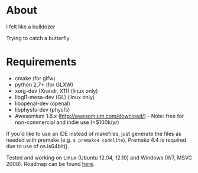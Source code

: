 About
=====
I felt like a bulldozer

Trying to catch a butterfly

Requirements
============
* cmake (for glfw)
* python 2.7+ (for GLXW)
* xorg-dev (Xrandr, X11) (linux only)
* libgl1-mesa-dev (GL) (linux only)
* libopenal-dev (openal)
* libphysfs-dev (physfs)
* Awesomium 1.6.x (http://awesomium.com/download/) - Note: free for non-commercial and indie use (<$100k/yr)

If you'd like to use an IDE instead of makefiles, just generate the files as needed with premake (e.g. <code>$ premake4 codelite</code>). Premake 4.4 is required due to use of os.is64bit().

Tested and working on Linux (Ubuntu 12.04, 12.10) and Windows (W7, MSVC 2008). Roadmap can be found [here](https://github.com/shakesoda/opengrind/wiki/Roadmap).
